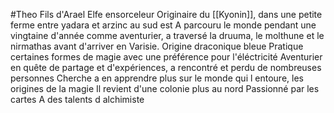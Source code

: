 #Theo
Fils d'Arael
Elfe ensorceleur Originaire du [[Kyonin]], dans une petite ferme entre yadara et arzinc au sud est
A parcouru le monde pendant une vingtaine d'année comme aventurier, a traversé la druuma, le molthune et le nirmathas avant d'arriver en Varisie.
Origine draconique bleue
Pratique certaines formes de magie avec une préférence pour l'éléctricité
Aventurier en quête de partage et d'expériences, a rencontré et perdu de nombreuses personnes
Cherche a en apprendre plus sur le monde qui l entoure, les origines de la magie
Il revient d'une colonie plus au nord
Passionné par les cartes
A des talents d alchimiste
